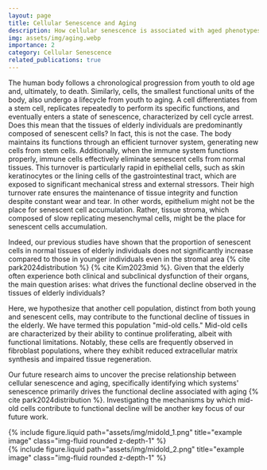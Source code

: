 ```yaml
---
layout: page
title: Cellular Senescence and Aging
description: How cellular senescence is associated with aged phenotypes of individuals?
img: assets/img/aging.webp
importance: 2
category: Cellular Senescence
related_publications: true
---
```


The human body follows a chronological progression from youth to old age and, ultimately, to death. Similarly, cells, the smallest functional units of the body, also undergo a lifecycle from youth to aging. A cell differentiates from a stem cell, replicates repeatedly to perform its specific functions, and eventually enters a state of senescence, characterized by cell cycle arrest. Does this mean that the tissues of elderly individuals are predominantly composed of senescent cells? In fact, this is not the case. The body maintains its functions through an efficient turnover system, generating new cells from stem cells. Additionally, when the immune system functions properly, immune cells effectively eliminate senescent cells from normal tissues. This turnover is particularly rapid in epithelial cells, such as skin keratinocytes or the lining cells of the gastrointestinal tract, which are exposed to significant mechanical stress and external stressors. Their high turnover rate ensures the maintenance of tissue integrity and function despite constant wear and tear. In other words, epithelium might not be the place for senescent cell accumulation. Rather, tissue stroma, which composed of slow replicating mesenchymal cells, might be the place for senescent cells accumulation.

Indeed, our previous studies have shown that the proportion of senescent cells in normal tissues of elderly individuals does not significantly increase compared to those in younger individuals even in the stromal area {% cite park2024distribution %} {% cite Kim2023mid %}. Given that the elderly often experience both clinical and subclinical dysfunction of their organs, the main question arises: what drives the functional decline observed in the tissues of elderly individuals?

Here, we hypothesize that another cell population, distinct from both young and senescent cells, may contribute to the functional decline of tissues in the elderly. We have termed this population "mid-old cells." Mid-old cells are characterized by their ability to continue proliferating, albeit with functional limitations. Notably, these cells are frequently observed in fibroblast populations, where they exhibit reduced extracellular matrix synthesis and impaired tissue regeneration.

Our future research aims to uncover the precise relationship between cellular senescence and aging, specifically identifying which systems' senescence primarily drives the functional decline associated with aging {% cite park2024distribution %}. Investigating the mechanisms by which mid-old cells contribute to functional decline will be another key focus of our future work.

<div class="row justify-content-sm-center">
    <div class="col-sm-5 mt-3 mt-md-0">
        {% include figure.liquid path="assets/img/midold_1.png" title="example image" class="img-fluid rounded z-depth-1" %}
    </div>
    <div class="col-sm-7 mt-3 mt-md-0">
        {% include figure.liquid path="assets/img/midold_2.png" title="example image" class="img-fluid rounded z-depth-1" %}
    </div>
<br>
<br/>
